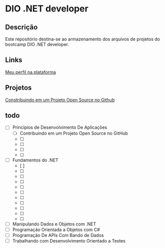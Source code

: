 # DIO .NET developer

## Descrição
Este repositório destina-se ao armazenamento dos arquivos de projetos do bootcamp DIO .NET developer.

## Links
[Meu perfil na plataforma](https://www.dio.me/users/rodrigo_wow7)

## Projetos
[Constribuindo em um Projeto Open Source no Github](https://github.com/RodrigoRamone7/dio-lab-open-source)

## todo
- [ ] Principios de Desenvolvimento De Aplicações
    - [ ] Contribuindo em um Projeto Open Source no GitHub
    - [ ]
    - [ ]
    - [ ]
    - [ ]
- [ ] Fundamentos do .NET
    - [ ]
    - [ ]
    - [ ]
    - [ ]
    - [ ]
    - [ ]
    - [ ]
    - [ ]
    - [ ]
    - [ ]
    - [ ]
- [ ] Manipulando Dados e Objetos com .NET
- [ ] Programação Orientada a Objetos com C#
- [ ] Programação De APIs Com Bando de Dados
- [ ] Trabalhando com Desenvolvimento Orientado a Testes
